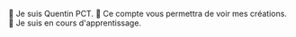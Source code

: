 👋 Je suis Quentin PCT.
👀 Ce compte vous permettra de voir mes créations.
🌱 Je suis en cours d'apprentissage.

<!---
quentinpct/quentinpct is a ✨ special ✨ repository because its `README.md` (this file) appears on your GitHub profile.
You can click the Preview link to take a look at your changes.
--->
